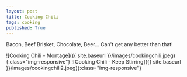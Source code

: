 ```yaml
---
layout: post
title: Cooking Chili
tags: cooking
published: True
---
```


Bacon, Beef Brisket, Chocolate, Beer… 
Can't get any better than that!

![Cooking Chili - Montage]({{ site.baseurl }}/images/cookingchili.jpeg){:class="img-responsive"}
![Cooking Chili - Keep Stirring]({{ site.baseurl }}/images/cookingchili2.jpeg){:class="img-responsive"}